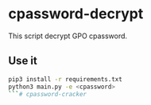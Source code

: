 # cpassword-decrypt
This script decrypt GPO cpassword.
## Use it
```bash
pip3 install -r requirements.txt
python3 main.py -e <cpassword>
```# cpassword-cracker
